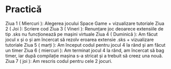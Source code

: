 # Practică

Ziua 1 ( Miercuri ): Alegerea jocului Space Game + vizualizare tutoriale
Ziua 2 ( Joi ): Scriere cod
Ziua 3 ( Vineri ): Renunțare joc deoarece extensiile de tip .sks nu funcționează pe mașini virtuale
Ziua 4 ( Duminică ): Am făcut jocul x și o și am încercat să rezolv eroarea extensie .sks + vizualizare tutoriale
Ziua 5 ( marți ): Am început codul pentru jocul 4 la rând și am făcut un timer
Ziua 6 ( miercuri ): Am terminat jocul 4 la rând, am încercat să bag timer, iar după compilație mașina s-a stricat și a trebuit să creez una nouă.
Ziua 7 ( joi ): Am rescris codul pentru cele 2 jocuri.
